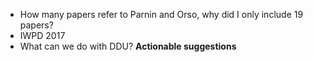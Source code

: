 - How many papers refer to Parnin and Orso, why did I only include 19 papers?
- IWPD 2017
- What can we do with DDU? **Actionable suggestions**
